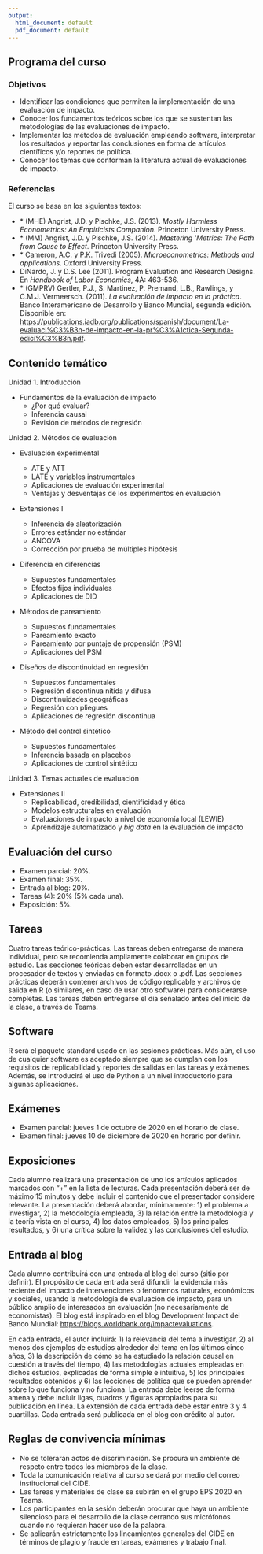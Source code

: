 ```yaml
---
output:
  html_document: default
  pdf_document: default
---
```

## Programa del curso

### Objetivos
* Identificar las condiciones que permiten la implementación de una evaluación de impacto.
* Conocer los fundamentos teóricos sobre los que se sustentan las metodologías de las evaluaciones de impacto.
* Implementar los métodos de evaluación empleando software, interpretar los resultados y reportar las conclusiones en forma de artículos científicos y/o reportes de política.
* Conocer los temas que conforman la literatura actual de evaluaciones de impacto.

### Referencias 
El curso se basa en los siguientes textos:
  * \* (MHE) Angrist, J.D. y Pischke, J.S. (2013). *Mostly Harmless Econometrics: An Empiricists Companion*. Princeton University Press.
* \* (MM) Angrist, J.D. y Pischke, J.S. (2014). *Mastering 'Metrics: The Path from Cause to Effect*. Princeton University Press.
* \* Cameron, A.C. y P.K. Trivedi (2005). *Microeconometrics: Methods and applications*. Oxford University Press.
* DiNardo, J. y D.S. Lee (2011). Program Evaluation and Research Designs. En *Handbook of Labor Economics*, 4A: 463-536.
* \* (GMPRV) Gertler, P.J., S. Martinez, P. Premand, L.B., Rawlings, y C.M.J. Vermeersch. (2011). *La evaluación de impacto en la práctica*. Banco Interamericano de Desarrollo y Banco Mundial, segunda edición. Disponible en: https://publications.iadb.org/publications/spanish/document/La-evaluaci%C3%B3n-de-impacto-en-la-pr%C3%A1ctica-Segunda-edici%C3%B3n.pdf.

## Contenido temático

Unidad 1. Introducción
* Fundamentos de la evaluación de impacto
  - ¿Por qué evaluar?
  - Inferencia causal
  - Revisión de métodos de regresión

Unidad 2. Métodos de evaluación
* Evaluación experimental
  - ATE y ATT
  - LATE y variables instrumentales
  - Aplicaciones de evaluación experimental
  - Ventajas y desventajas de los experimentos en evaluación

* Extensiones I
  - Inferencia de aleatorización
  - Errores estándar no estándar
  - ANCOVA
  - Corrección por prueba de múltiples hipótesis

* Diferencia en diferencias
  - Supuestos fundamentales
  - Efectos fijos individuales
  - Aplicaciones de DID

* Métodos de pareamiento
  - Supuestos fundamentales
  - Pareamiento exacto
  - Pareamiento por puntaje de propensión (PSM)
  - Aplicaciones del PSM

* Diseños de discontinuidad en regresión
  - Supuestos fundamentales
  - Regresión discontinua nítida y difusa
  - Discontinuidades geográficas
  - Regresión con pliegues
  - Aplicaciones de regresión discontinua

* Método del control sintético
  - Supuestos fundamentales
  - Inferencia basada en placebos
  - Aplicaciones de control sintético

Unidad 3. Temas actuales de evaluación
* Extensiones II
  - Replicabilidad, credibilidad, cientificidad y ética
  - Modelos estructurales en evaluación
  - Evaluaciones de impacto a nivel de economía local (LEWIE)
  - Aprendizaje automatizado y _big data_ en la evaluación de impacto


## Evaluación del curso

+ Examen parcial: 20%.
+ Examen final: 35%.
+ Entrada al blog: 20%.
+ Tareas (4): 20% (5% cada una).
+ Exposición: 5%.


## Tareas
Cuatro tareas teórico-prácticas. Las tareas deben entregarse de manera individual, pero se recomienda ampliamente colaborar en grupos de estudio. Las secciones teóricas deben estar desarrolladas en un procesador de textos y enviadas en formato .docx o .pdf. Las secciones prácticas deberán contener archivos de código replicable y archivos de salida en R (o similares, en caso de usar otro software) para considerarse completas. Las tareas deben entregarse el día señalado antes del inicio de la clase, a través de Teams.

## Software
R será el paquete standard usado en las sesiones prácticas. Más aún, el uso de cualquier software es aceptado siempre que se cumplan con los requisitos de replicabilidad y reportes de salidas en las tareas y exámenes. Además, se introducirá el uso de Python a un nivel introductorio para algunas aplicaciones.

## Exámenes
+ Examen parcial: jueves 1 de octubre de 2020 en el horario de clase.
+ Examen final: jueves 10 de diciembre de 2020 en horario por definir.


## Exposiciones
Cada alumno realizará una presentación de uno los artículos aplicados marcados con “+” en la lista de lecturas. Cada presentación deberá ser de máximo 15 minutos y debe incluir el contenido que el presentador considere relevante. La presentación deberá abordar, mínimamente: 1) el problema a investigar, 2) la metodología empleada, 3) la relación entre la metodología y la teoría vista en el curso, 4) los datos empleados, 5) los principales resultados, y 6) una crítica sobre la validez y las conclusiones del estudio.

## Entrada al blog
Cada alumno contribuirá con una entrada al blog del curso (sitio por definir). El propósito de cada entrada será difundir la evidencia más reciente del impacto de intervenciones o fenómenos naturales, económicos y sociales, usando la metodología de evaluación de impacto, para un público amplio de interesados en evaluación (no necesariamente de economistas). El blog está inspirado en el blog Development Impact del Banco Mundial: https://blogs.worldbank.org/impactevaluations.

En cada entrada, el autor incluirá: 1) la relevancia del tema a investigar, 2) al menos dos ejemplos de estudios alrededor del tema en los últimos cinco años, 3) la descripción de cómo se ha estudiado la relación causal en cuestión a través del tiempo, 4) las metodologías actuales empleadas en dichos estudios, explicadas de forma simple e intuitiva, 5) los principales resultados obtenidos y 6) las lecciones de política que se pueden aprender sobre lo que funciona y no funciona. La entrada debe leerse de forma amena y debe incluir ligas, cuadros y figuras apropiados para su publicación en línea. La extensión de cada entrada debe estar entre 3 y 4 cuartillas. Cada entrada será publicada en el blog con crédito al autor.


## Reglas de convivencia mínimas
+ No se tolerarán actos de discriminación. Se procura un ambiente de respeto entre todos los miembros de la clase.
+ Toda la comunicación relativa al curso se dará por medio del correo institucional del CIDE.
+ Las tareas y materiales de clase se subirán en el grupo EPS 2020 en Teams.
+ Los participantes en la sesión deberán procurar que haya un ambiente silencioso para el desarrollo de la clase cerrando sus micrófonos cuando no requieran hacer uso de la palabra.
+ Se aplicarán estrictamente los lineamientos generales del CIDE en términos de plagio y fraude en tareas, exámenes y trabajo final.

